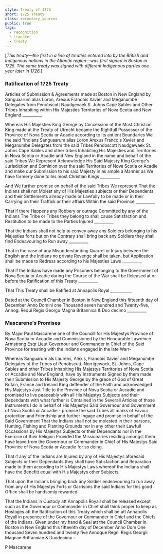 ```yaml
---
style: Treaty of 1725
short: 1725 Treaty
class: secondary_sources
public: true
tags:
  - recognition
  - transfer
  - treaty
---
```



[*This treaty—the first in a line of treaties entered into by the British and Indigenous nations in the Atlantic region—was first signed in Boston in 1725. The same treaty was signed with different Indigenous parties one year later in 1726.*]

### Ratification of 1725 Treaty

Articles of Submission & Agreements made at Boston in New England by Sanguaarum alias Loron, Arexus Francois Xavier and Meganumbe Delegates from Penobscott Naudgevaek S. Johns Cape Sables and Other Tribes Inhabiting within His Majesties Territories of Nova Scotia and New England __________

Whereas His Majesties King George by Concession of the Most Christian King made at the Treaty of Utrecht became the Rightfull Possessor of the Province of Nova Scotia or Acadie according to its antient Boundaries We the said "Indians Sanguaarum alias Loron Arexus Francois Xavier and Meganumbe Delegates from the said Tribes Penobscott Naudgewaek St. Johns Cape Sables and other tribes Inhabiting His Majesties and Territories in Nova Scotia or Acadie and New England in the name and behalf of the said Tribes We Represent Acknowledge His Said Majesty King George's Jurisdiction and Dominion over the said Territories of Nova Scotia or Acadie and make our Submission to his said Majesty in as ample a Manner as We have formerly done to his most Christian Kings __________

And We further promise on behalf of the said Tribes We represent That the Indians shall not Molest any of His Majesties subjects or their Dependents and their Settlements already made or Lawfully to be made or in their Carrying on their Traffick or their affairs Within the said Province __________

That if there Happens any Robbery or outrage Committed by any of the Indians The Tribe or Tribes they belong to shall cause Satisfaction and Restitution to be made to the Parties Injured __________

That the Indians shall not help to convey away any Soldiers belonging to his Majesties forts but on the Contrary shall bring back any Soldiers they shall find Endeavouring to Run away __________

That in the case of any Misunderstanding Quarrel or Injury between the English and the Indians no private Revenge shall be taken, but Application shall be made to Redress according to his Majesties Laws __________

That if the Indians have made any Prisoners belonging to the Government of Nova Scotia or Acadie during the Course of the War shall be Released at or before the Ratification of this Treaty __________

That This Treaty shall be Ratified at Annapolis Royal ___________

Dated at the Council Chamber in Boston in New England this fifteenth day of December Anno Domini one Thousand seven hundred and Twenty-five, Annog: Requi Regis Georgu Magna Britannica & Duo decimo __________

### Mascarene's Promises

By Major Paul Mascarene one of the Councill for His Majestys Province of Nova Scotia or Accadie and Commissioned by the Honourable Lawrence Armstrong Esqr Lieut Governour and Commander in Chief of the Said Province for treating with the Indians engaged in the late Warr-

Whereas Sanguarum als Laurens, Alexis, Francois Xavier and Meganumbe Delegates of the Tribes of Penobscutt, Norrigewock, St. Johns, Cape Sables and other Tribes Inhabiting His Majestys Territories of Nova Scotia or Accadie and New England; have by Instruments Signed by them made their Submission to His Majesty George by the grace of God of Great Britain, France and Ireland King deffender of the Faith and acknowledged His Majestys Just Title to the Province of Nova Scotia or Accadie and promised to live peaceably with all His Majestys Subjects and their Dependants with what further is Contained in the Severall Articles of those Instruments I do in behalf of His Majestys Said Governour and Government of Nova Scotia or Accadie - promise the said Tribes all marks of Favour protection and Friendship and further Ingage and promise in behalf of the Said Government That the Indians shall not be molested in their persons, Hunting, Fishing and Planting Grounds nor in any other their Lawfull Occassions by His Majestys Subjects or their Dependants nor in the Exercise of their Religion Provided the Missionaries residing amongst them have leave from the Governour or Commander in Chief of His Majestys Said Province of Nova Scotia or Accadie for so doing.

That if any of the Indians are Injured by any of His Majestys aforesaid Subjects or their Dependants they shall have Satisfaction and Reparation made to them according to His Majestys Laws whereof the Indians shall have the Benefitt equal with His Majestys other Subjects.

That upon the Indians bringing back any Soldier endeavouring to run away from any of His Majestys Forts or Garrisons the said Indians for this good Office shall be handsomly rewarded.

That the Indians in Custody att Annapolis Royall shall be released except such as the Governour or Commander in Chief shall think proper to keep as Hostages att the Ratification of this Treaty which shall be att Annapolis Royall in presence of the Governour or Commander in Chief and the Chiefs of the Indians. Given under my hand & Seal att the Council Chamber in Boston in New England this fifteenth day of December Anno Dom One thousand Seven hundred and twenty five Annoque Regni Regis Georgii Magnae Brittanniae & Duodecimo - 

P Mascarene
